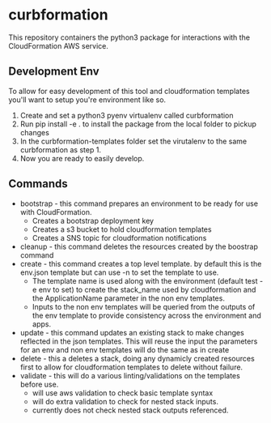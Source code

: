 # curbformation
This repository containers the python3 package for interactions with the CloudFormation AWS service.

## Development Env
To allow for easy development of this tool and cloudformation templates you'll want to setup you're environment like so.

1. Create and set a python3 pyenv virtualenv called curbformation
2. Run pip install -e . to install the package from the local folder to pickup changes
3. In the curbformation-templates folder set the virutalenv to the same curbformation as step 1.
4. Now you are ready to easily develop.

## Commands
* bootstrap - this command prepares an environment to be ready for use with CloudFormation.  
  * Creates a bootstrap deployment key
  * Creates a s3 bucket to hold cloudformation templates
  * Creates a SNS topic for cloudformation notifications
* cleanup - this command deletes the resources created by the boostrap command
* create - this command creates a top level template.  by default this is the env.json template but can use -n to set the template to use.
  * The template name is used along with the environment (default test -e env to set) to create the stack_name used by cloudformation and the ApplicationName parameter in the non env templates. 
  * Inputs to the non env templates will be queried from the outputs of the env template to provide consistency across the environment and apps.
* update - this command updates an existing stack to make changes reflected in the json templates. This will reuse the input the parameters for an env and non env templates will do the same as in create
* delete - this a deletes a stack, doing any dynamicly created resources first to allow for cloudformation templates to delete without failure.
* validate - this will do a various linting/validations on the templates before use.
  * will use aws validation to check basic template syntax
  * will do extra validation to check for nested stack inputs.  
  * currently does not check nested stack outputs referenced.